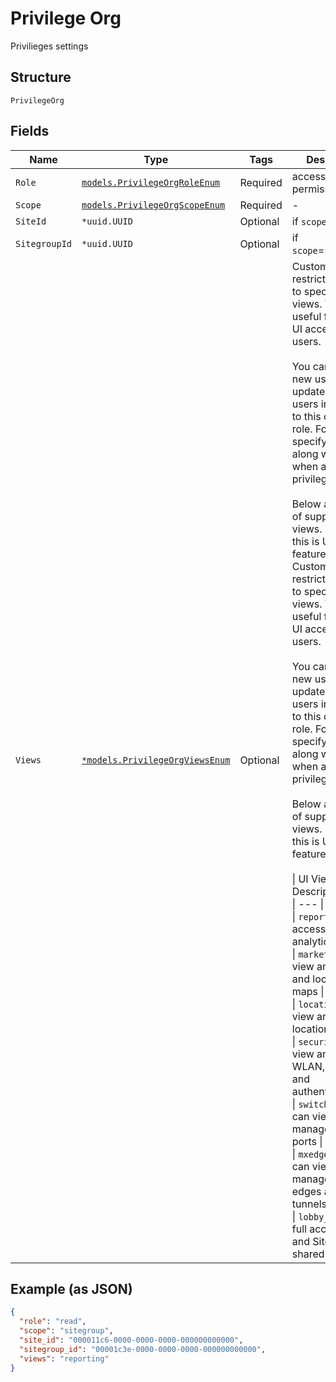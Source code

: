 
# Privilege Org

Privilieges settings

## Structure

`PrivilegeOrg`

## Fields

| Name | Type | Tags | Description |
|  --- | --- | --- | --- |
| `Role` | [`models.PrivilegeOrgRoleEnum`](../../doc/models/privilege-org-role-enum.md) | Required | access permissions |
| `Scope` | [`models.PrivilegeOrgScopeEnum`](../../doc/models/privilege-org-scope-enum.md) | Required | - |
| `SiteId` | `*uuid.UUID` | Optional | if `scope`==`site` |
| `SitegroupId` | `*uuid.UUID` | Optional | if `scope`==`sitegroup` |
| `Views` | [`*models.PrivilegeOrgViewsEnum`](../../doc/models/privilege-org-views-enum.md) | Optional | Custom roles restrict Org users to specific UI views. This is useful for limiting UI access of Org users.<br><br>You can invite a new user or update existing users in your Org to this custom role. For this, specify view along with role when assigning privileges.<br><br>Below are the list of supported UI views. Note that this is UI only feature<br>Custom roles restrict Org users to specific UI views. This is useful for limiting UI access of Org users.<br><br>You can invite a new user or update existing users in your Org to this custom role. For this, specify `view` along with `role` when assigning privileges.<br><br>Below are the list of supported UI views. Note that this is UI only feature<br><br>\| UI View \| Description \|<br>\| --- \| --- \|<br>\| `reporting` \| full access to all analytics tools \|<br>\| `marketing` \| can view analytics and location maps \|<br>\| `location` \| can view and manage location maps \|<br>\| `security` \| can view and manage WLAN, rogues and authentication \|<br>\| `switch_admin` \| can view and manage Switch ports \|<br>\| `mxedge_admin` \| can view and manage Mist edges and Mist tunnels \|<br>\| `lobby_admin` \| full access to Org and Site Pre-shared keys \| |

## Example (as JSON)

```json
{
  "role": "read",
  "scope": "sitegroup",
  "site_id": "000011c6-0000-0000-0000-000000000000",
  "sitegroup_id": "00001c3e-0000-0000-0000-000000000000",
  "views": "reporting"
}
```

